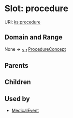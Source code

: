 
# Slot: procedure




URI: [ks:procedure](https://w3id.org/linkml/tests/kitchen_sink/procedure)


## Domain and Range

None &#8594;  <sub>0..1</sub> [ProcedureConcept](ProcedureConcept.md)

## Parents


## Children


## Used by

 * [MedicalEvent](MedicalEvent.md)
